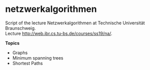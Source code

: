 # netzwerkalgorithmen
Script of the lecture Netzwerkalgorithmen at Technische Universität Braunschweig.  
Lecture http://web.ibr.cs.tu-bs.de/courses/ss19/na/.  

**Topics**  
- Graphs  
- Minimum spanning trees  
- Shortest Paths  
